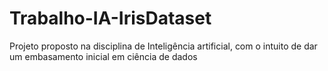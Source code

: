 # Trabalho-IA-IrisDataset
Projeto proposto na disciplina de Inteligência artificial, com o intuito de dar um embasamento inicial em ciência de dados
